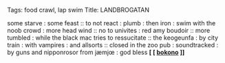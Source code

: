 Tags: food crawl, lap swim
Title: LANDBROGATAN
  
some starve : some feast :: to not react : plumb : then iron : swim with the noob crowd : more head wind :: no to univites : red amy boudoir :: more tumbled : while the black mac tries to ressucitate :: the keogeunfa : by city train : with vampires : and allsorts :: closed in the zoo pub : soundtracked : by guns and nipponrosor from jæmjœ : god bless
**[ [ [bokono](https://bokononband.bandcamp.com/) ]]**